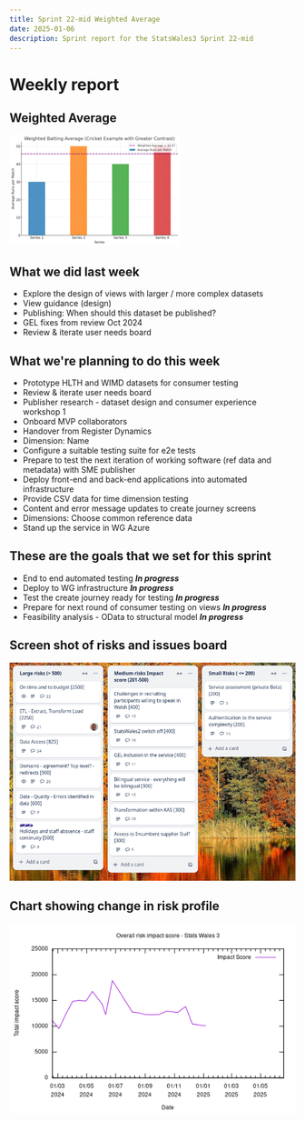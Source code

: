 ```yaml
---
title: Sprint 22-mid Weighted Average 
date: 2025-01-06
description: Sprint report for the StatsWales3 Sprint 22-mid 
---
```


Weekly report
=============

Weighted Average
------------------------------

![weighted average](weightAverage.png)

What we did last week
------------------------

- Explore the design of views with larger / more complex datasets
- View guidance (design)
- Publishing: When should this dataset be published? 
- GEL fixes from review Oct 2024
- Review & iterate user needs board

What we're planning to do this week
-----------------------------------

- Prototype HLTH and WIMD datasets for consumer testing
- Review & iterate user needs board
- Publisher research - dataset design and consumer experience workshop 1
- Onboard MVP collaborators
- Handover from Register Dynamics
- Dimension: Name
- Configure a suitable testing suite for e2e tests
- Prepare to test the next iteration of working software (ref data and metadata) with SME publisher
- Deploy front-end and back-end applications into automated infrastructure
- Provide CSV data for time dimension testing
- Content and error message updates to create journey screens
- Dimensions: Choose common reference data
- Stand up the service in WG Azure

These are the goals that we set for this sprint
-----------------------------------------------

- End to end automated testing  <span class="badge bg-info">_**In progress**_</span>
- Deploy to WG infrastructure  <span class="badge bg-info">_**In progress**_</span>
- Test the create journey ready for testing  <span class="badge bg-info">_**In progress**_</span>
- Prepare for next round of consumer testing on views  <span class="badge bg-info">_**In progress**_</span>
- Feasibility analysis - OData to structural model  <span class="badge bg-info">_**In progress**_</span>

Screen shot of risks and issues board
-------------------------------------

![Screenshot of risks and issues board](RisksBoard20250106.png)

Chart showing change in risk profile
------------------------------------

![Chart showing change in risk profile](riskChart20250106.png)
